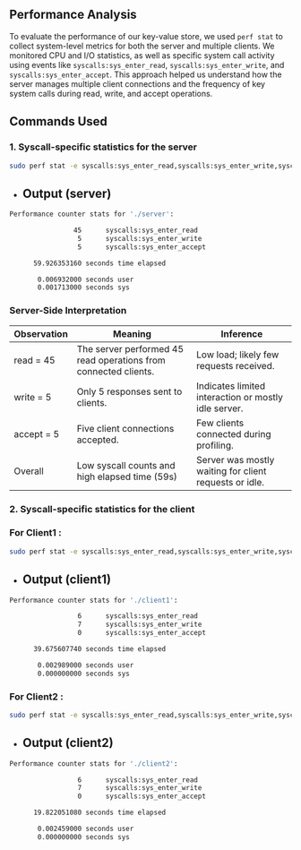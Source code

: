 ## Performance Analysis

To evaluate the performance of our key-value store, we used `perf stat` to collect system-level metrics for both the server and multiple clients. We monitored CPU and I/O statistics, as well as specific system call activity using events like `syscalls:sys_enter_read`, `syscalls:sys_enter_write`, and `syscalls:sys_enter_accept`. This approach helped us understand how the server manages multiple client connections and the frequency of key system calls during read, write, and accept operations.

## Commands Used

### 1. Syscall-specific statistics for the server
```bash
sudo perf stat -e syscalls:sys_enter_read,syscalls:sys_enter_write,syscalls:sys_enter_accept ./server
```
- ## Output (server)
```bash
Performance counter stats for './server':

                45      syscalls:sys_enter_read
                 5      syscalls:sys_enter_write
                 5      syscalls:sys_enter_accept

      59.926353160 seconds time elapsed

       0.006932000 seconds user
       0.001713000 seconds sys
```

### Server-Side Interpretation
| Observation | Meaning | Inference |
| --- | --- | --- |
| read = 45 | The server performed 45 read operations from connected clients. | Low load; likely few requests received. |
| write = 5 | Only 5 responses sent to clients. | Indicates limited interaction or mostly idle server. |
| accept = 5| Five client connections accepted. | Few clients connected during profiling. |
| Overall | Low syscall counts and high elapsed time (59s) | 	Server was mostly waiting for client requests or idle. |


### 2. Syscall-specific statistics for the client
### For Client1 :
```bash
sudo perf stat -e syscalls:sys_enter_read,syscalls:sys_enter_write,syscalls:sys_enter_accept ./client1
```
- ## Output (client1)
```bash
Performance counter stats for './client1':

                 6      syscalls:sys_enter_read
                 7      syscalls:sys_enter_write
                 0      syscalls:sys_enter_accept

      39.675607740 seconds time elapsed

       0.002989000 seconds user
       0.000000000 seconds sys
```

### For Client2 :
```bash
sudo perf stat -e syscalls:sys_enter_read,syscalls:sys_enter_write,syscalls:sys_enter_accept ./client2
```
- ## Output (client2)
```bash
Performance counter stats for './client2':

                 6      syscalls:sys_enter_read
                 7      syscalls:sys_enter_write
                 0      syscalls:sys_enter_accept

      19.822051080 seconds time elapsed

       0.002459000 seconds user
       0.000000000 seconds sys
```


